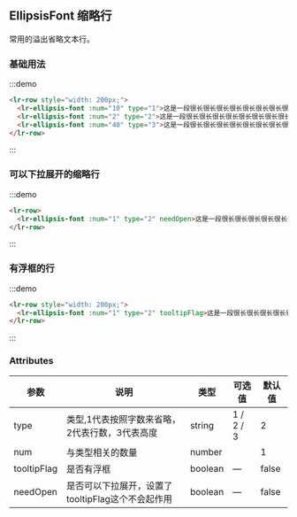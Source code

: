 ## EllipsisFont 缩略行
常用的溢出省略文本行。

### 基础用法

:::demo

```html
<lr-row style="width: 200px;">
  <lr-ellipsis-font :num="10" type="1">这是一段很长很长很长很长很长很长很长很长很长很长很长很长很长很长很长很长很长很长很长很长很长很长很长很长很长很长很长很长很长很长很长很长很长很长的文字</lr-ellipsis-font>  
  <lr-ellipsis-font :num="2" type="2">这是一段很长很长很长很长很长很长很长很长很长很长很长很长很长很长很长很长很长很长很长很长很长很长很长很长很长很长很长很长很长很长很长很长很长很长的文字</lr-ellipsis-font>  
  <lr-ellipsis-font :num="40" type="3">这是一段很长很长很长很长很长很长很长很长很长很长很长很长很长很长很长很长很长很长很长很长很长很长很长很长很长很长很长很长很长很长很长很长很长很长的文字</lr-ellipsis-font>  
</lr-row>
```
:::

### 可以下拉展开的缩略行

:::demo

```html
<lr-row>
  <lr-ellipsis-font :num="1" type="2" needOpen>这是一段很长很长很长很长很长很长很长很长很长很长很长很长很长很长很长很长很长很长很长很长很长很长很长很长很长很长很长很长很长很长很长很长很长很长的文字</lr-ellipsis-font>  
</lr-row>
```
:::

### 有浮框的行

:::demo

```html
<lr-row style="width: 200px;">
  <lr-ellipsis-font :num="1" type="2" tooltipFlag>这是一段很长很长很长很长很长很长很长很长很长很长很长很长很长很长很长很长很长很长很长很长很长很长很长很长很长很长很长很长很长很长很长很长很长很长的文字</lr-ellipsis-font>  
</lr-row>
```
:::

### Attributes
| 参数      | 说明    | 类型      | 可选值       | 默认值   |
|---------- |-------- |---------- |-------------  |-------- |
| type     | 类型,1代表按照字数来省略，2代表行数，3代表高度   | string  |   1 / 2 / 3            |    2     |
| num     | 与类型相关的数量   | number    |    |     1    |
| tooltipFlag     | 是否有浮框   | boolean    | — | false   |
| needOpen     | 是否可以下拉展开，设置了tooltipFlag这个不会起作用   | boolean    | — | false   |

